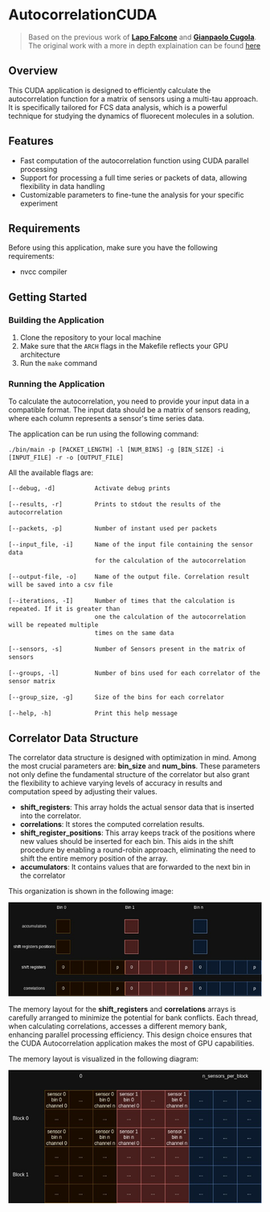 # AutocorrelationCUDA

> 
> Based on the previous work of [**Lapo Falcone**](github.com/Lapo9) and [**Gianpaolo Cugola**](github.com/cugola). The original work with a more in depth explaination can be found [here](github.com/Lapo9/AutocorrelationCUDA)
>
## Overview

This CUDA application is designed to efficiently calculate the autocorrelation function for a matrix of sensors using a multi-tau approach. It is specifically tailored for FCS data analysis, which is a powerful technique for studying the dynamics of fluorecent molecules in a solution.


## Features

- Fast computation of the autocorrelation function using CUDA parallel processing
- Support for processing a full time series or packets of data, allowing flexibility in data handling
- Customizable parameters to fine-tune the analysis for your specific experiment

## Requirements

Before using this application, make sure you have the following requirements:
- nvcc compiler

## Getting Started

### Building the Application

1. Clone the repository to your local machine
2. Make sure that the `ARCH` flags in the Makefile reflects your GPU architecture
3. Run the `make` command

### Running the Application

To calculate the autocorrelation, you need to provide your input data in a compatible format. The input data should be a matrix of sensors reading, where each column represents a sensor's time series data.

The application can be run using the following command:

``` console
./bin/main -p [PACKET_LENGTH] -l [NUM_BINS] -g [BIN_SIZE] -i [INPUT_FILE] -r -o [OUTPUT_FILE]
```

All the available flags are:
```
[--debug, -d]           Activate debug prints

[--results, -r]         Prints to stdout the results of the autocorrelation

[--packets, -p]         Number of instant used per packets

[--input_file, -i]      Name of the input file containing the sensor data
                        for the calculation of the autocorrelation

[--output-file, -o]     Name of the output file. Correlation result will be saved into a csv file

[--iterations, -I]      Number of times that the calculation is repeated. If it is greater than
                        one the calculation of the autocorrelation will be repeated multiple
                        times on the same data

[--sensors, -s]         Number of Sensors present in the matrix of sensors

[--groups, -l]          Number of bins used for each correlator of the sensor matrix

[--group_size, -g]      Size of the bins for each correlator

[--help, -h]            Print this help message
```
## Correlator Data Structure

The correlator data structure is designed with optimization in mind. Among the most crucial parameters are: __bin_size__ and __num_bins__. These parameters not only define the fundamental structure of the correlator but also grant the flexibility to achieve varying levels of accuracy in results and computation speed by adjusting their values.

- __shift_registers__: This array holds the actual sensor data that is inserted into the correlator.
- __correlations__: It stores the computed correlation results.
- __shift_register_positions__: This array keeps track of the positions where new values should be inserted for each bin. This aids in the shift procedure by enabling a round-robin approach, eliminating the need to shift the entire memory position of the array.
- __accumulators__: It contains values that are forwarded to the next bin in the correlator

This organization is shown in the following image:
<p align="center">
<img src="./images/structure.jpg"/>
</p>

The memory layout for the __shift_registers__ and __correlations__ arrays is carefully arranged to minimize the potential for bank conflicts. Each thread, when calculating correlations, accesses a different memory bank, enhancing parallel processing efficiency. This design choice ensures that the CUDA Autocorrelation application makes the most of GPU capabilities.

The memory layout is visualized in the following diagram:

<p align="center">
<img src="./images/memory.jpg"/>
</p>
